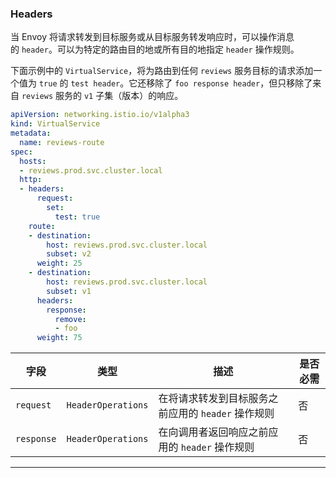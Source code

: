 ### Headers

当 Envoy 将请求转发到目标服务或从目标服务转发响应时，可以操作消息的 `header`。可以为特定的路由目的地或所有目的地指定 `header` 操作规则。

下面示例中的 `VirtualService`，将为路由到任何 `reviews` 服务目标的请求添加一个值为 `true` 的 `test header`。它还移除了 `foo response header`，但只移除了来自 `reviews` 服务的 `v1` 子集（版本）的响应。

```yaml
apiVersion: networking.istio.io/v1alpha3
kind: VirtualService
metadata:
  name: reviews-route
spec:
  hosts:
  - reviews.prod.svc.cluster.local
  http:
  - headers:
      request:
        set:
          test: true
    route:
    - destination:
        host: reviews.prod.svc.cluster.local
        subset: v2
      weight: 25
    - destination:
        host: reviews.prod.svc.cluster.local
        subset: v1
      headers:
        response:
          remove:
          - foo
      weight: 75
```

| 字段         | 类型                 | 描述                             | 是否必需 |
| ---------- | ------------------ | ------------------------------ | ---- |
| `request`  | `HeaderOperations` | 在将请求转发到目标服务之前应用的 `header` 操作规则 | 否    |
| `response` | `HeaderOperations` | 在向调用者返回响应之前应用的 `header` 操作规则   | 否    |

---

